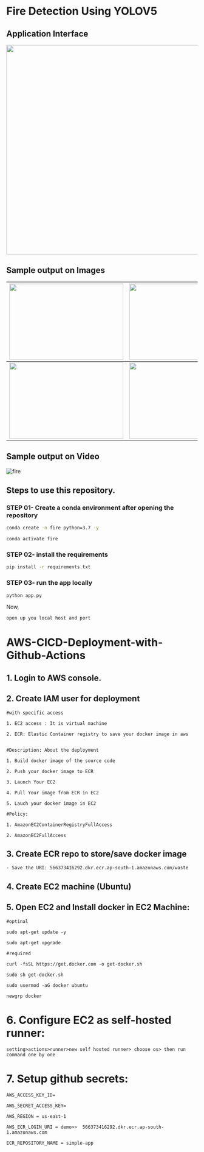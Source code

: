 # Fire Detection Using YOLOV5

## Application Interface

<img src="https://github.com/Msparihar/Fire-Detection-using-YoloV5/assets/75237981/d6467dd6-19c3-4ae4-acdd-cbe5a6472e9e" width="1050" height="550">

## Sample output on Images

| <img src="https://github.com/Msparihar/Fire-Detection-using-YoloV5/assets/75237981/ab75fb21-cad2-420a-aeb8-28f491931378" width="300" height="200"> | <img src="https://github.com/Msparihar/Fire-Detection-using-YoloV5/assets/75237981/2ca04141-3fa7-48df-9496-7e2857cf933c)" width="300" height="200"> |
| :------------------------------------------------------------------------------------------------------------------------------------------------: | :-------------------------------------------------------------------------------------------------------------------------------------------------: |
| <img src="https://github.com/Msparihar/Fire-Detection-using-YoloV5/assets/75237981/2cc488c7-98f0-4f9c-82a1-c23178a216de" width="300" height="200"> | <img src="https://github.com/Msparihar/Fire-Detection-using-YoloV5/assets/75237981/6cc15df9-4afc-40ca-a77b-1e48caefbe9b" width="300" height="200">  |

## Sample output on Video

![fire](https://github.com/Msparihar/Fire-Detection-using-YoloV5/assets/75237981/84fc40f8-f87e-4962-b0ef-c454cd341842)

## Steps to use this repository.

### STEP 01- Create a conda environment after opening the repository

```bash
conda create -n fire python=3.7 -y
```

```bash
conda activate fire
```

### STEP 02- install the requirements

```bash
pip install -r requirements.txt
```

### STEP 03- run the app locally

```bash
python app.py
```

Now,

```bash
open up you local host and port
```

# AWS-CICD-Deployment-with-Github-Actions

## 1. Login to AWS console.

## 2. Create IAM user for deployment

    #with specific access

    1. EC2 access : It is virtual machine

    2. ECR: Elastic Container registry to save your docker image in aws


    #Description: About the deployment

    1. Build docker image of the source code

    2. Push your docker image to ECR

    3. Launch Your EC2

    4. Pull Your image from ECR in EC2

    5. Lauch your docker image in EC2

    #Policy:

    1. AmazonEC2ContainerRegistryFullAccess

    2. AmazonEC2FullAccess

## 3. Create ECR repo to store/save docker image

    - Save the URI: 566373416292.dkr.ecr.ap-south-1.amazonaws.com/waste

## 4. Create EC2 machine (Ubuntu)

## 5. Open EC2 and Install docker in EC2 Machine:

    #optinal

    sudo apt-get update -y

    sudo apt-get upgrade

    #required

    curl -fsSL https://get.docker.com -o get-docker.sh

    sudo sh get-docker.sh

    sudo usermod -aG docker ubuntu

    newgrp docker

# 6. Configure EC2 as self-hosted runner:

    setting>actions>runner>new self hosted runner> choose os> then run command one by one

# 7. Setup github secrets:

    AWS_ACCESS_KEY_ID=

    AWS_SECRET_ACCESS_KEY=

    AWS_REGION = us-east-1

    AWS_ECR_LOGIN_URI = demo>>  566373416292.dkr.ecr.ap-south-1.amazonaws.com

    ECR_REPOSITORY_NAME = simple-app
